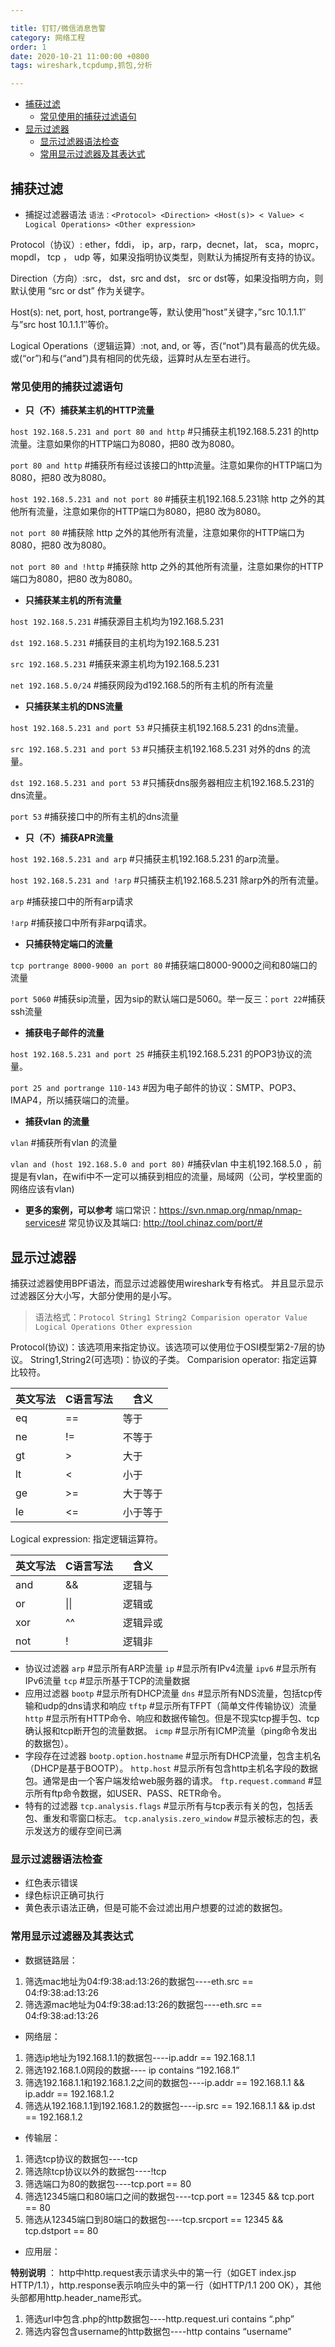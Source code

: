 ```yaml
---

title: 钉钉/微信消息告警
category: 网络工程
order: 1
date: 2020-10-21 11:00:00 +0800
tags: wireshark,tcpdump,抓包,分析

---
```


<!-- TOC -->

- [捕获过滤](#%E6%8D%95%E8%8E%B7%E8%BF%87%E6%BB%A4)
    - [常见使用的捕获过滤语句](#%E5%B8%B8%E8%A7%81%E4%BD%BF%E7%94%A8%E7%9A%84%E6%8D%95%E8%8E%B7%E8%BF%87%E6%BB%A4%E8%AF%AD%E5%8F%A5)
- [显示过滤器](#%E6%98%BE%E7%A4%BA%E8%BF%87%E6%BB%A4%E5%99%A8)
    - [显示过滤器语法检查](#%E6%98%BE%E7%A4%BA%E8%BF%87%E6%BB%A4%E5%99%A8%E8%AF%AD%E6%B3%95%E6%A3%80%E6%9F%A5)
    - [常用显示过滤器及其表达式](#%E5%B8%B8%E7%94%A8%E6%98%BE%E7%A4%BA%E8%BF%87%E6%BB%A4%E5%99%A8%E5%8F%8A%E5%85%B6%E8%A1%A8%E8%BE%BE%E5%BC%8F)

<!-- /TOC -->
  ## 捕获过滤

  - 捕捉过滤器语法
    `语法：<Protocol> <Direction> <Host(s)> < Value> < Logical Operations> <Other expression>`

  Protocol（协议）: ether，fddi， ip，arp，rarp，decnet，lat， sca，moprc，mopdl， tcp ， udp 等，如果没指明协议类型，则默认为捕捉所有支持的协议。

  Direction（方向）:src， dst，src and dst， src or dst等，如果没指明方向，则默认使用 “src or dst” 作为关键字。

  Host(s): net, port, host, portrange等，默认使用”host”关键字，”src 10.1.1.1″与”src host 10.1.1.1″等价。

  Logical Operations（逻辑运算）:not, and, or 等，否(“not”)具有最高的优先级。或(“or”)和与(“and”)具有相同的优先级，运算时从左至右进行。

  ### 常见使用的捕获过滤语句

  - **只（不）捕获某主机的HTTP流量**

  `host 192.168.5.231 and port 80 and http`
  \#只捕获主机192.168.5.231 的http流量。注意如果你的HTTP端口为8080，把80 改为8080。

  `port 80 and http`
  \#捕获所有经过该接口的http流量。注意如果你的HTTP端口为8080，把80 改为8080。

  `host 192.168.5.231 and not port 80`
  \#捕获主机192.168.5.231除 http 之外的其他所有流量，注意如果你的HTTP端口为8080，把80 改为8080。

  `not port 80`
  \#捕获除 http 之外的其他所有流量，注意如果你的HTTP端口为8080，把80 改为8080。

  `not port 80 and !http`
  \#捕获除 http 之外的其他所有流量，注意如果你的HTTP端口为8080，把80 改为8080。

  - **只捕获某主机的所有流量**

  `host 192.168.5.231`
  \#捕获源目主机均为192.168.5.231

  `dst 192.168.5.231`
  \#捕获目的主机均为192.168.5.231

  `src 192.168.5.231`
  \#捕获来源主机均为192.168.5.231

  `net 192.168.5.0/24`
  \#捕获网段为d192.168.5的所有主机的所有流量

  - **只捕获某主机的DNS流量**

  `host 192.168.5.231 and port 53`
  \#只捕获主机192.168.5.231 的dns流量。

  `src 192.168.5.231 and port 53`
  \#只捕获主机192.168.5.231 对外的dns 的流量。

  `dst 192.168.5.231 and port 53`
  \#只捕获dns服务器相应主机192.168.5.231的dns流量。

  `port 53`
  \#捕获接口中的所有主机的dns流量

  - **只（不）捕获APR流量**

  `host 192.168.5.231 and arp`
  \#只捕获主机192.168.5.231 的arp流量。

  `host 192.168.5.231 and !arp`
  \#只捕获主机192.168.5.231 除arp外的所有流量。

  `arp`
  \#捕获接口中的所有arp请求

  `!arp`
  \#捕获接口中所有非arpq请求。

  - **只捕获特定端口的流量**

  `tcp portrange 8000-9000 an port 80`
  \#捕获端口8000-9000之间和80端口的流量

  `port 5060`
  \#捕获sip流量，因为sip的默认端口是5060。举一反三：`port 22`#捕获ssh流量

  - **捕获电子邮件的流量**

  `host 192.168.5.231 and port 25`
  \#捕获主机192.168.5.231 的POP3协议的流量。

  `port 25 and portrange 110-143`
  \#因为电子邮件的协议：SMTP、POP3、IMAP4，所以捕获端口的流量。

  - **捕获vlan 的流量**

  `vlan`
  \#捕获所有vlan 的流量

  `vlan and (host 192.168.5.0 and port 80)`
  \#捕获vlan 中主机192.168.5.0 ，前提是有vlan，在wifi中不一定可以捕获到相应的流量，局域网（公司，学校里面的网络应该有vlan)

  - **更多的案例，可以参考**
    端口常识：https://svn.nmap.org/nmap/nmap-services#
    常见协议及其端口: http://tool.chinaz.com/port/#

  ## 显示过滤器

  捕获过滤器使用BPF语法，而显示过滤器使用wireshark专有格式。
  并且显示显示过滤器区分大小写，大部分使用的是小写。

  > 语法格式：`Protocol String1 String2 Comparision operator Value Logical Operations Other expression`

  Protocol(协议)：该选项用来指定协议。该选项可以使用位于OSI模型第2-7层的协议。
  String1,String2(可选项)：协议的子类。
  Comparision operator: 指定运算比较符。

| 英文写法 | C语言写法 | 含义     |
| -------- | --------- | -------- |
| eq       | ==        | 等于     |
| ne       | !=        | 不等于   |
| gt       | >         | 大于     |
| lt       | <         | 小于     |
| ge       | >=        | 大于等于 |
| le       | <=        | 小于等于 |

  Logical expression: 指定逻辑运算符。

| 英文写法 | C语言写法 | 含义     |
| -------- | --------- | -------- |
| and      | &&        | 逻辑与   |
| or       | \|\|      | 逻辑或   |
| xor      | ^^        | 逻辑异或 |
| not      | !         | 逻辑非   |

  - 协议过滤器
    `arp`
    \#显示所有ARP流量
    `ip`
    \#显示所有IPv4流量
    `ipv6`
    \#显示所有IPv6流量
    `tcp`
    \#显示所基于TCP的流量数据
  - 应用过滤器
    `bootp`
    \#显示所有DHCP流量
    `dns`
    \#显示所有NDS流量，包括tcp传输和udp的dns请求和响应
    `tftp`
    \#显示所有TFPT（简单文件传输协议）流量
    `http`
    \#显示所有HTTP命令、响应和数据传输包。但是不现实tcp握手包、tcp确认报和tcp断开包的流量数据。
    `icmp`
    \#显示所有ICMP流量（ping命令发出的数据包）。
  - 字段存在过滤器
    `bootp.option.hostname`
    \#显示所有DHCP流量，包含主机名（DHCP是基于BOOTP）。
    `http.host`
    \#显示所有包含http主机名字段的数据包。通常是由一个客户端发给web服务器的请求。
    `ftp.request.command`
    \#显示所有ftp命令数据，如USER、PASS、RETR命令。
  - 特有的过滤器
    `tcp.analysis.flags`
    \#显示所有与tcp表示有关的包，包括丢包、重发和零窗口标志。
    `tcp.analysis.zero_window`
    \#显示被标志的包，表示发送方的缓存空间已满

  ### 显示过滤器语法检查

  - 红色表示错误
  - 绿色标识正确可执行
  - 黄色表示语法正确，但是可能不会过滤出用户想要的过滤的数据包。

  ### 常用显示过滤器及其表达式

  - 数据链路层：

  1. 筛选mac地址为04:f9:38:ad:13:26的数据包----eth.src == 04:f9:38:ad:13:26
  2. 筛选源mac地址为04:f9:38:ad:13:26的数据包----eth.src == 04:f9:38:ad:13:26

  - 网络层：

  1. 筛选ip地址为192.168.1.1的数据包----ip.addr == 192.168.1.1
  2. 筛选192.168.1.0网段的数据---- ip contains “192.168.1”
  3. 筛选192.168.1.1和192.168.1.2之间的数据包----ip.addr == 192.168.1.1 && ip.addr == 192.168.1.2
  4. 筛选从192.168.1.1到192.168.1.2的数据包----ip.src == 192.168.1.1 && ip.dst == 192.168.1.2

  - 传输层：

  1. 筛选tcp协议的数据包----tcp
  2. 筛选除tcp协议以外的数据包----!tcp
  3. 筛选端口为80的数据包----tcp.port == 80
  4. 筛选12345端口和80端口之间的数据包----tcp.port == 12345 && tcp.port == 80
  5. 筛选从12345端口到80端口的数据包----tcp.srcport == 12345 && tcp.dstport == 80

  - 应用层：

  **特别说明** ：
  http中http.request表示请求头中的第一行（如GET index.jsp HTTP/1.1），http.response表示响应头中的第一行（如HTTP/1.1 200 OK），其他头部都用http.header_name形式。

  1. 筛选url中包含.php的http数据包----http.request.uri contains “.php”
  2. 筛选内容包含username的http数据包----http contains “username”